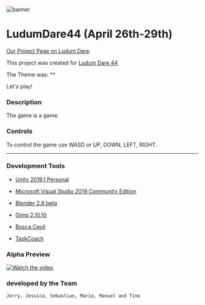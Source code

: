 ![banner](https://img.itch.zone/aW1nLzE2OTQ5ODYucG5n/original/ngaOB6.png "banner")

# LudumDare44 (April 26th-29th)
[Our Project Page on Ludum Dare](https://ldjam.com/events/ludum-dare/44/$144222). 


This project was created for [Ludum Dare 44](https://ldjam.com/events/ludum-dare/44/)

The Theme was: ** 

Let's play!	

### Description
The game is a game.

### Controls
To control the game use WASD or UP, DOWN, LEFT, RIGHT.

---

### Development Tools
* [Unity 2019.1 Personal](https://store.unity.com/de/download)

* [Microsoft Visual Studio 2019 Community Edition](https://visualstudio.microsoft.com/de/vs/community/)

* [Blender 2.8 beta](https://builder.blender.org/download/)

* [Gimp 2.10.10](https://www.gimp.org/downloads/)

* [Bosca Ceoil](https://boscaceoil.net/downloads.html)

* [TaskCoach](https://www.taskcoach.org/)

### Alpha Preview

[![Watch the video](https://s16.directupload.net/images/190427/uolhgubc.png)](https://youtu.be/2BR6vW6Owis)

### developed by the Team
```
Jerry, Jessica, Sebastian, Mario, Manuel and Tino
```
